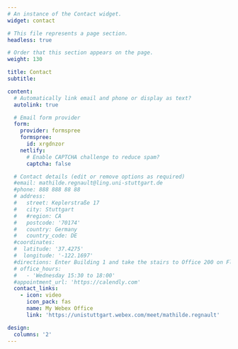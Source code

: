 ```yaml
---
# An instance of the Contact widget.
widget: contact

# This file represents a page section.
headless: true

# Order that this section appears on the page.
weight: 130

title: Contact
subtitle:

content:
  # Automatically link email and phone or display as text?
  autolink: true

  # Email form provider
  form:
    provider: formspree
    formspree:
      id: xrgdnzor
    netlify:
      # Enable CAPTCHA challenge to reduce spam?
      captcha: false

  # Contact details (edit or remove options as required)
  #email: mathilde.regnault@ling.uni-stuttgart.de
  #phone: 888 888 88 88
  # address:
  #   street: Keplerstraße 17
  #   city: Stuttgart
  #   #region: CA
  #   postcode: '70174'
  #   country: Germany
  #   country_code: DE
  #coordinates:
  #  latitude: '37.4275'
  #  longitude: '-122.1697'
  #directions: Enter Building 1 and take the stairs to Office 200 on Floor 2
  # office_hours:
  #   - 'Wednesday 15:30 to 18:00'
  #appointment_url: 'https://calendly.com'
  contact_links:
    - icon: video
      icon_pack: fas
      name: My Webex Office
      link: 'https://unistuttgart.webex.com/meet/mathilde.regnault'

design:
  columns: '2'
---
```

